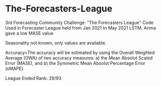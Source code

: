 # The-Forecasters-League
3rd Forecasting Community Challenge: "The Forecasters League"
Code Used in Forecaster League held from Jan 2021 to May 2021
LSTM, Arima gave a low MASE value

Seasonality not known, only values are available.

Accuracy=The accuracy will be estimated by using the Overall Weighted Average (OWA) of two accuracy measures: a) the Mean Absolut Scaled Error (MASE), and b) the Symmetric Mean Absolut Percentage Error (sMAPE).

League Ended Rank: 29/93

